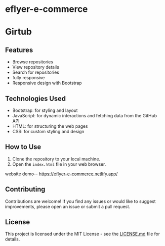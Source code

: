 # eflyer-e-commerce
# Girtub


## Features

- Browse repositories
- View repository details
- Search for repositories
- fully responsive 
- Responsive design with Bootstrap

## Technologies Used

- Bootstrap: for styling and layout
- JavaScript: for dynamic interactions and fetching data from the GitHub API
- HTML: for structuring the web pages
- CSS: for custom styling and design

## How to Use

1. Clone the repository to your local machine.
2. Open the `index.html` file in your web browser.

website demo-- https://eflyer-e-commerce.netlify.app/

## Contributing

Contributions are welcome! If you find any issues or would like to suggest improvements, please open an issue or submit a pull request.

## License

This project is licensed under the MIT License - see the [LICENSE.md](LICENSE.md) file for details.
